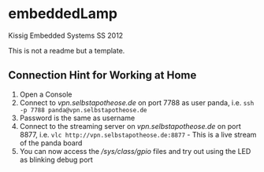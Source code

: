 embeddedLamp
========

Kissig Embedded Systems SS 2012

This is not a readme but a template.

Connection Hint for Working at Home
---------------------------------

1. Open a Console
2. Connect to *vpn.selbstapotheose.de* on port 7788 as user panda, i.e.
`ssh -p 7788 panda@vpn.selbstapotheose.de`
3. Password is the same as username
4. Connect to the streaming server on *vpn.selbstapotheose.de* on port 8877, i.e.
`vlc http://vpn.selbstapotheose.de:8877` - This is a live stream of the panda board
5. You can now access the */sys/class/gpio* files and try out using the LED as blinking debug port
